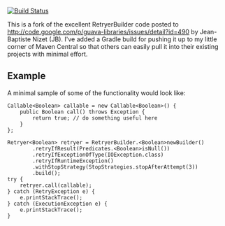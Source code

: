 [![Build Status](https://travis-ci.org/txtr/guava-retrying.svg?branch=master)](https://travis-ci.org/txtr/guava-retrying)

This is a fork of the excellent RetryerBuilder code posted to
http://code.google.com/p/guava-libraries/issues/detail?id=490 by Jean-Baptiste Nizet (JB).  I've added a Gradle build
for pushing it up to my little corner of Maven Central so that others can easily pull it into their existing projects
with minimal effort.

Example
--------
A minimal sample of some of the functionality would look like:

    Callable<Boolean> callable = new Callable<Boolean>() {
        public Boolean call() throws Exception {
            return true; // do something useful here
        }
    };

    Retryer<Boolean> retryer = RetryerBuilder.<Boolean>newBuilder()
            .retryIfResult(Predicates.<Boolean>isNull())
            .retryIfExceptionOfType(IOException.class)
            .retryIfRuntimeException()
            .withStopStrategy(StopStrategies.stopAfterAttempt(3))
            .build();
    try {
        retryer.call(callable);
    } catch (RetryException e) {
        e.printStackTrace();
    } catch (ExecutionException e) {
        e.printStackTrace();
    }

